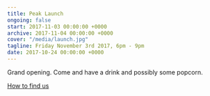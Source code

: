 ```yaml
---
title: Peak Launch
ongoing: false
start: 2017-11-03 00:00:00 +0000
archive: 2017-11-04 00:00:00 +0000
cover: "/media/launch.jpg"
tagline: Friday November 3rd 2017, 6pm - 9pm
date: 2017-10-24 00:00:00 +0000
---
```


Grand opening. Come and have a drink and possibly some popcorn.

[How to find us](/contact/)
